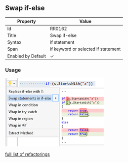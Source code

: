 ## Swap if\-else

| Property           | Value                               |
| ------------------ | ----------------------------------- |
| Id                 | RR0162                              |
| Title              | Swap if\-else                       |
| Syntax             | if statement                        |
| Span               | if keyword or selected if statement |
| Enabled by Default | &#x2713;                            |

### Usage

![Swap if-else](../../images/refactorings/SwapIfElse.png)

[full list of refactorings](Refactorings.md)